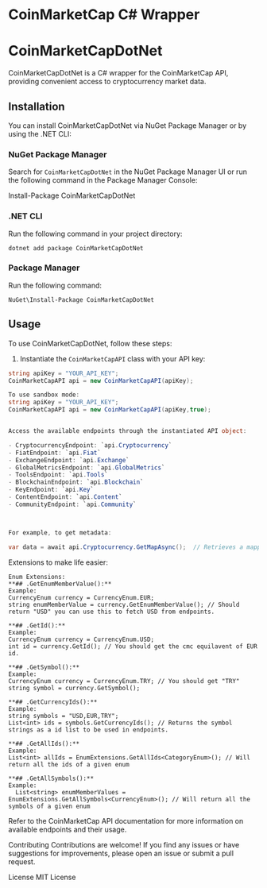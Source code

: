 # CoinMarketCap C# Wrapper

# CoinMarketCapDotNet

CoinMarketCapDotNet is a C# wrapper for the CoinMarketCap API, providing convenient access to cryptocurrency market data.

## Installation

You can install CoinMarketCapDotNet via NuGet Package Manager or by using the .NET CLI:

### NuGet Package Manager

Search for `CoinMarketCapDotNet` in the NuGet Package Manager UI or run the following command in the Package Manager Console:

Install-Package CoinMarketCapDotNet

### .NET CLI

Run the following command in your project directory:
```
dotnet add package CoinMarketCapDotNet
```

### Package Manager

Run the following command:
```
NuGet\Install-Package CoinMarketCapDotNet
```
## Usage

To use CoinMarketCapDotNet, follow these steps:

1. Instantiate the `CoinMarketCapAPI` class with your API key:

```csharp
string apiKey = "YOUR_API_KEY";
CoinMarketCapAPI api = new CoinMarketCapAPI(apiKey);

To use sandbox mode:
string apiKey = "YOUR_API_KEY";
CoinMarketCapAPI api = new CoinMarketCapAPI(apiKey,true);


Access the available endpoints through the instantiated API object:

- CryptocurrencyEndpoint: `api.Cryptocurrency`
- FiatEndpoint: `api.Fiat`
- ExchangeEndpoint: `api.Exchange`
- GlobalMetricsEndpoint: `api.GlobalMetrics`
- ToolsEndpoint: `api.Tools`
- BlockchainEndpoint: `api.Blockchain`
- KeyEndpoint: `api.Key`
- ContentEndpoint: `api.Content`
- CommunityEndpoint: `api.Community`



For example, to get metadata:

var data = await api.Cryptocurrency.GetMapAsync();  // Retrieves a mapping of all supported fiat currencies to unique CoinMarketCap IDs.
```
Extensions to make life easier:
```
Enum Extensions: 
**## .GetEnumMemberValue():**
Example: 
CurrencyEnum currency = CurrencyEnum.EUR;
string enumMemberValue = currency.GetEnumMemberValue(); // Should return "USD" you can use this to fetch USD from endpoints.

**## .GetId():**
Example: 
CurrencyEnum currency = CurrencyEnum.USD;
int id = currency.GetId(); // You should get the cmc equilavent of EUR id.

**## .GetSymbol():**
Example: 
CurrencyEnum currency = CurrencyEnum.TRY; // You should get "TRY"
string symbol = currency.GetSymbol();

**## .GetCurrencyIds():**
Example: 
string symbols = "USD,EUR,TRY";
List<int> ids = symbols.GetCurrencyIds(); // Returns the symbol strings as a id list to be used in endpoints.

**## .GetAllIds():**
Example: 
List<int> allIds = EnumExtensions.GetAllIds<CategoryEnum>(); // Will return all the ids of a given enum

**## .GetAllSymbols():**
Example: 
  List<string> enumMemberValues = EnumExtensions.GetAllSymbols<CurrencyEnum>(); // Will return all the symbols of a given enum

```
Refer to the CoinMarketCap API documentation for more information on available endpoints and their usage.

Contributing
Contributions are welcome! If you find any issues or have suggestions for improvements, please open an issue or submit a pull request.

License
MIT License

